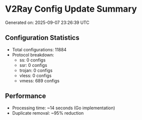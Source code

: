 # V2Ray Config Update Summary
Generated on: 2025-09-07 23:26:39 UTC

## Configuration Statistics
- Total configurations: 11884
- Protocol breakdown:
  - ss: 0 configs
  - ssr: 0 configs
  - trojan: 0 configs
  - vless: 0 configs
  - vmess: 689 configs

## Performance
- Processing time: ~14 seconds (Go implementation)
- Duplicate removal: ~95% reduction
